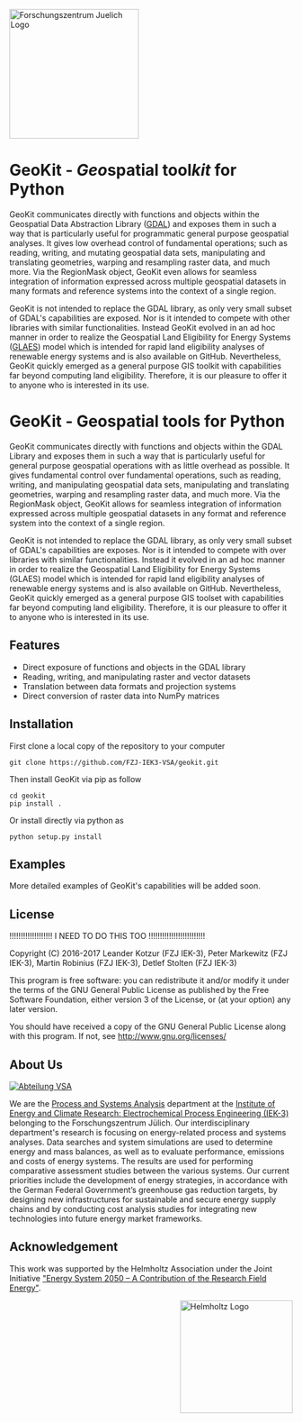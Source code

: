 ﻿<a href="http://www.fz-juelich.de/iek/iek-3/EN/Forschung/_Process-and-System-Analysis/_node.html"><img src="http://www.fz-juelich.de/SharedDocs/Bilder/IBG/IBG-3/DE/Plant-soil-atmosphere%20exchange%20processes/INPLAMINT%20(BONARES)/Bild3.jpg?__blob=poster" alt="Forschungszentrum Juelich Logo" width="230px"></a> 

# GeoKit - *Geo*spatial tool*kit* for Python
GeoKit communicates directly with functions and objects within the Geospatial Data Abstraction Library (<a href="www.gdal.org">GDAL</a>) and exposes them in such a way that is particularly useful for programmatic general purpose geospatial analyses. 
It gives low overhead control of fundamental operations; such as reading, writing, and mutating geospatial data sets, manipulating and translating geometries, warping and resampling raster data, and much more. 
Via the RegionMask object, GeoKit even allows for seamless integration of information expressed across multiple geospatial datasets in many formats and reference systems into the context of a single region. 

GeoKit is not intended to replace the GDAL library, as only very small subset of GDAL's capabilities are exposed. Nor is it intended to compete with other libraries with similar functionalities.
Instead GeoKit evolved in an ad hoc manner in order to realize the Geospatial Land Eligibility for Energy Systems (<a href="https://github.com/FZJ-IEK3-VSA/glaes">GLAES</a>) model which is intended for rapid land eligibility analyses of renewable energy systems and is also available on GitHub.
Nevertheless, GeoKit quickly emerged as a general purpose GIS toolkit with capabilities far beyond computing land eligibility.
Therefore, it is our pleasure to offer it to anyone who is interested in its use.

# GeoKit - Geospatial tools for Python
GeoKit communicates directly with functions and objects within the GDAL Library and exposes them in such a way that is particularly useful for general purpose geospatial operations with as little overhead as possible. It gives fundamental control over fundamental operations, such as reading, writing, and manipulating geospatial data sets, manipulating and translating geometries, warping and resampling raster data, and much more. Via the RegionMask object, GeoKit allows for seamless integration of information expressed across multiple geospatial datasets in any format and reference system into the context of a single region. 

GeoKit is not intended to replace the GDAL library, as only very small subset of GDAL's capabilities are exposes. Nor is it intended to compete with over libraries with similar functionalities.
Instead it evolved in an ad hoc manner in order to realize the Geospatial Land Eligibility for Energy Systems (GLAES) model which is intended for rapid land eligibility analyses of renewable energy systems and is also available on GitHub.
Nevertheless, GeoKit quickly emerged as a general purpose GIS toolset with capabilities far beyond computing land eligibility.
Therefore, it is our pleasure to offer it to anyone who is interested in its use.

## Features
* Direct exposure of functions and objects in the GDAL library
* Reading, writing, and manipulating raster and vector datasets
* Translation between data formats and projection systems
* Direct conversion of raster data into NumPy matrices

## Installation

First clone a local copy of the repository to your computer

	git clone https://github.com/FZJ-IEK3-VSA/geokit.git
	
Then install GeoKit via pip as follow
	
	cd geokit
	pip install .
	
Or install directly via python as 

	python setup.py install
	
	
## Examples

More detailed examples of GeoKit's capabilities will be added soon. 

## License

!!!!!!!!!!!!!!!!!!! I NEED TO DO THIS TOO !!!!!!!!!!!!!!!!!!!!!!!!!


Copyright (C) 2016-2017 Leander Kotzur (FZJ IEK-3), Peter Markewitz (FZJ IEK-3), Martin Robinius (FZJ IEK-3), Detlef Stolten (FZJ IEK-3)

This program is free software: you can redistribute it and/or modify
it under the terms of the GNU General Public License as published by
the Free Software Foundation, either version 3 of the License, or
(at your option) any later version.

You should have received a copy of the GNU General Public License
along with this program.  If not, see <http://www.gnu.org/licenses/>

## About Us 
<a href="http://www.fz-juelich.de/iek/iek-3/EN/Forschung/_Process-and-System-Analysis/_node.html"><img src="http://fz-juelich.de/SharedDocs/Bilder/IEK/IEK-3/Abteilungen2015/VSA_DepartmentPicture_2017.jpg?__blob=normal" alt="Abteilung VSA"></a> 

We are the [Process and Systems Analysis](http://www.fz-juelich.de/iek/iek-3/EN/Forschung/_Process-and-System-Analysis/_node.html) department at the [Institute of Energy and Climate Research: Electrochemical Process Engineering (IEK-3)](http://www.fz-juelich.de/iek/iek-3/EN/Home/home_node.html) belonging to the Forschungszentrum Jülich. Our interdisciplinary department's research is focusing on energy-related process and systems analyses. Data searches and system simulations are used to determine energy and mass balances, as well as to evaluate performance, emissions and costs of energy systems. The results are used for performing comparative assessment studies between the various systems. Our current priorities include the development of energy strategies, in accordance with the German Federal Government’s greenhouse gas reduction targets, by designing new infrastructures for sustainable and secure energy supply chains and by conducting cost analysis studies for integrating new technologies into future energy market frameworks.


## Acknowledgement

This work was supported by the Helmholtz Association under the Joint Initiative ["Energy System 2050 – A Contribution of the Research Field Energy"](https://www.helmholtz.de/en/research/energy/energy_system_2050/).

<a href="https://www.helmholtz.de/en/"><img src="https://www.helmholtz.de/fileadmin/user_upload/05_aktuelles/Marke_Design/logos/HG_LOGO_S_ENG_RGB.jpg" alt="Helmholtz Logo" width="200px" style="float:right"></a>
